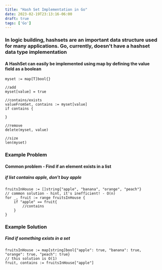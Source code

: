 ```yaml
---
title: "Hash Set Implementation in Go"
date: 2023-02-19T23:13:16-06:00
draft: true
tags: ['Go']
---
```


### In logic building, hashsets are an important data structure used for many applications. Go, currently, doesn't have a hashset data type implementation


#### A HashSet can easily be implemented using map by defining the value field as a boolean

```
myset := map[T]bool{} 

//add
myset[value] = true

//contains/exists
valueFromSet, contains := myset[value]
if contains {

}

//remove
delete(myset, value)

//size
len(myset)

```

### Example Problem
#### Common problem - Find if an element exists in a list
##### if list contains apple, don't buy apple

```
fruitsInHouse := []string{"apple", "banana", "orange", "peach"}
// common solution - hint, it's inefficient! - O(n)
for _, fruit := range fruitsInHouse {
    if "apple" == fruit{
        //contains
    }
}
```

### Example Solution
##### Find if something exists in a set

```
fruitsInHouse := map[string]bool{"apple": true, "banana": true, "orange": true, "peach": true}
// this solution is O(1)
fruit, contains := fruitsInHouse["apple"]
```